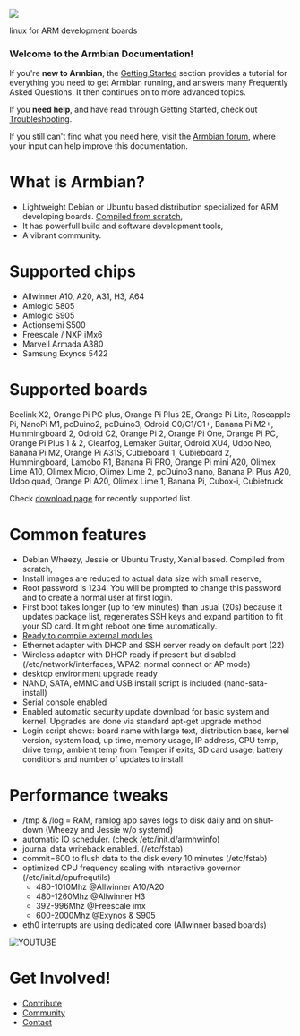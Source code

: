 [![](http://www.armbian.com/wp-content/uploads/2016/06/logo_middle.png)](http://www.armbian.com)

linux for ARM development boards

<h3>Welcome to the Armbian Documentation!</h3>

If you're **new to Armbian**, the [Getting Started](User-Guide_Getting-Started.md) section 
provides a tutorial for everything you need to get Armbian running,
and answers many Frequently Asked Questions.
It then continues on to more advanced topics.

If you **need help**, and have read through Getting Started, check out [Troubleshooting](User-Guide_Advanced-Features.md#how-to-troubleshoot).

If you still can't find what you need here, visit the [Armbian forum](http://forum.armbian.com/), where your input can help improve this documentation.

# What is Armbian? #

- Lightweight Debian or Ubuntu based distribution specialized for ARM developing boards. [Compiled from scratch](https://github.com/igorpecovnik/lib),
- It has powerfull build and software development tools,
- A vibrant community. 

# Supported chips

- Allwinner A10, A20, A31, H3, A64
- Amlogic S805
- Amlogic S905
- Actionsemi S500
- Freescale / NXP iMx6
- Marvell Armada A380
- Samsung Exynos 5422

# Supported boards

Beelink X2, Orange Pi PC plus, Orange Pi Plus 2E, Orange Pi Lite, Roseapple Pi, NanoPi M1, pcDuino2, pcDuino3, Odroid C0/C1/C1+, Banana Pi M2+, Hummingboard 2, Odroid C2, Orange Pi 2, Orange Pi One, Orange Pi PC, Orange Pi Plus 1 & 2, Clearfog, Lemaker Guitar, Odroid XU4, Udoo Neo, Banana Pi M2, Orange Pi A31S, Cubieboard 1, Cubieboard 2, Hummingboard, Lamobo R1, Banana Pi PRO, Orange Pi mini A20, Olimex Lime A10, Olimex Micro, Olimex Lime 2, pcDuino3 nano, Banana Pi Plus A20, Udoo quad, Orange Pi A20, Olimex Lime 1, Banana Pi, Cubox-i, Cubietruck

Check [download page](http://www.armbian.com/download/) for recently supported list.

# Common features

- Debian Wheezy, Jessie or Ubuntu Trusty, Xenial based. Compiled from scratch,
- Install images are reduced to actual data size with small reserve,
- Root password is 1234. You will be prompted to change this password and to create a normal user at first login.
- First boot takes longer (up to few minutes) than usual (20s) because it updates package list, regenerates SSH keys and expand partition to fit your SD card. It might reboot one time automatically.
- [Ready to compile external modules](User-Guide_Advanced-Features/#how-to-build-a-wireless-driver)
- Ethernet adapter with DHCP and SSH server ready on default port (22)
- Wireless adapter with DHCP ready if present but disabled (/etc/network/interfaces, WPA2: normal connect or AP mode)
- desktop environment upgrade ready
- NAND, SATA, eMMC and USB install script is included (nand-sata-install)
- Serial console enabled
- Enabled automatic security update download for basic system and kernel. Upgrades are done via standard apt-get upgrade method
- Login script shows: board name with large text, distribution base, kernel version, system load, up time, memory usage, IP address, CPU temp, drive temp, ambient temp from Temper if exits, SD card usage, battery conditions and number of updates to install.

# Performance tweaks

- /tmp & /log = RAM, ramlog app saves logs to disk daily and on shut-down (Wheezy and Jessie w/o systemd)
- automatic IO scheduler. (check /etc/init.d/armhwinfo)
- journal data writeback enabled. (/etc/fstab)
- commit=600 to flush data to the disk every 10 minutes (/etc/fstab)
- optimized CPU frequency scaling with interactive governor (/etc/init.d/cpufrequtils)
	- 480-1010Mhz @Allwinner A10/A20
	- 480-1260Mhz @Allwinner H3
	- 392-996Mhz @Freescale imx
	- 600-2000Mhz @Exynos & S905
- eth0 interrupts are using dedicated core (Allwinner based boards)

![YOUTUBE](6K9zJULoFpU)

# Get Involved! #

* [Contribute](Process_Contribute)
* [Community](http://forum.armbian.com)
* [Contact](http://www.armbian.com/contact/)
